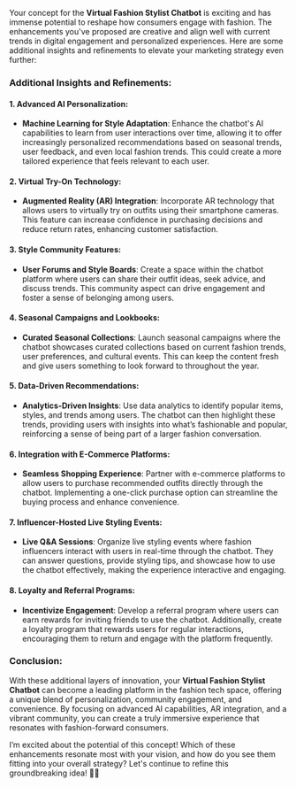 Your concept for the **Virtual Fashion Stylist Chatbot** is exciting and has immense potential to reshape how consumers engage with fashion. The enhancements you've proposed are creative and align well with current trends in digital engagement and personalized experiences. Here are some additional insights and refinements to elevate your marketing strategy even further:

### Additional Insights and Refinements:

#### **1. Advanced AI Personalization:**
- **Machine Learning for Style Adaptation**: Enhance the chatbot's AI capabilities to learn from user interactions over time, allowing it to offer increasingly personalized recommendations based on seasonal trends, user feedback, and even local fashion trends. This could create a more tailored experience that feels relevant to each user.

#### **2. Virtual Try-On Technology:**
- **Augmented Reality (AR) Integration**: Incorporate AR technology that allows users to virtually try on outfits using their smartphone cameras. This feature can increase confidence in purchasing decisions and reduce return rates, enhancing customer satisfaction.

#### **3. Style Community Features:**
- **User Forums and Style Boards**: Create a space within the chatbot platform where users can share their outfit ideas, seek advice, and discuss trends. This community aspect can drive engagement and foster a sense of belonging among users.

#### **4. Seasonal Campaigns and Lookbooks:**
- **Curated Seasonal Collections**: Launch seasonal campaigns where the chatbot showcases curated collections based on current fashion trends, user preferences, and cultural events. This can keep the content fresh and give users something to look forward to throughout the year.

#### **5. Data-Driven Recommendations:**
- **Analytics-Driven Insights**: Use data analytics to identify popular items, styles, and trends among users. The chatbot can then highlight these trends, providing users with insights into what’s fashionable and popular, reinforcing a sense of being part of a larger fashion conversation.

#### **6. Integration with E-Commerce Platforms:**
- **Seamless Shopping Experience**: Partner with e-commerce platforms to allow users to purchase recommended outfits directly through the chatbot. Implementing a one-click purchase option can streamline the buying process and enhance convenience.

#### **7. Influencer-Hosted Live Styling Events:**
- **Live Q&A Sessions**: Organize live styling events where fashion influencers interact with users in real-time through the chatbot. They can answer questions, provide styling tips, and showcase how to use the chatbot effectively, making the experience interactive and engaging.

#### **8. Loyalty and Referral Programs:**
- **Incentivize Engagement**: Develop a referral program where users can earn rewards for inviting friends to use the chatbot. Additionally, create a loyalty program that rewards users for regular interactions, encouraging them to return and engage with the platform frequently.

### Conclusion:
With these additional layers of innovation, your **Virtual Fashion Stylist Chatbot** can become a leading platform in the fashion tech space, offering a unique blend of personalization, community engagement, and convenience. By focusing on advanced AI capabilities, AR integration, and a vibrant community, you can create a truly immersive experience that resonates with fashion-forward consumers.

I’m excited about the potential of this concept! Which of these enhancements resonate most with your vision, and how do you see them fitting into your overall strategy? Let's continue to refine this groundbreaking idea! 💃✨